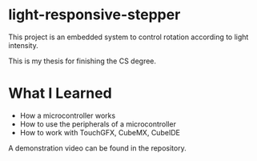 # light-responsive-stepper
This project is an embedded system to control rotation according to light intensity.

This is my thesis for finishing the CS degree.

# What I Learned

* How a microcontroller works
* How to use the peripherals of a microcontroller
* How to work with TouchGFX, CubeMX, CubeIDE

A demonstration video can be found in the repository.
